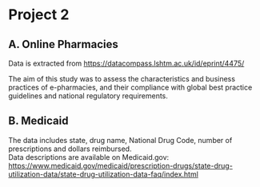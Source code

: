 # Project 2

## A. Online Pharmacies
Data is extracted from https://datacompass.lshtm.ac.uk/id/eprint/4475/  

The aim of this study was to assess the characteristics and business practices of e-pharmacies, and their compliance with global best practice guidelines and national regulatory requirements.

## B. Medicaid
The data includes state, drug name, National Drug Code, number of prescriptions and dollars reimbursed.  
Data descriptions are available on Medicaid.gov: https://www.medicaid.gov/medicaid/prescription-drugs/state-drug-utilization-data/state-drug-utilization-data-faq/index.html